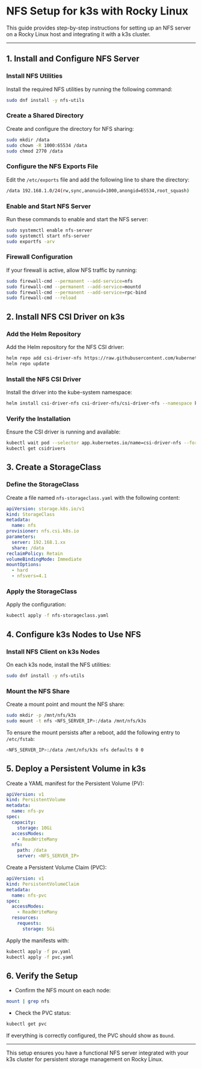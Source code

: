 # NFS Setup for k3s with Rocky Linux

This guide provides step-by-step instructions for setting up an NFS server on a Rocky Linux host and integrating it with a k3s cluster.

---

## 1. Install and Configure NFS Server

### Install NFS Utilities
Install the required NFS utilities by running the following command:

```bash
sudo dnf install -y nfs-utils
```

### Create a Shared Directory
Create and configure the directory for NFS sharing:

```bash
sudo mkdir /data
sudo chown -R 1000:65534 /data
sudo chmod 2770 /data
```

### Configure the NFS Exports File
Edit the `/etc/exports` file and add the following line to share the directory:

```bash
/data 192.168.1.0/24(rw,sync,anonuid=1000,anongid=65534,root_squash)
```

### Enable and Start NFS Server
Run these commands to enable and start the NFS server:

```bash
sudo systemctl enable nfs-server
sudo systemctl start nfs-server
sudo exportfs -arv
```

### Firewall Configuration
If your firewall is active, allow NFS traffic by running:

```bash
sudo firewall-cmd --permanent --add-service=nfs
sudo firewall-cmd --permanent --add-service=mountd
sudo firewall-cmd --permanent --add-service=rpc-bind
sudo firewall-cmd --reload
```

## 2. Install NFS CSI Driver on k3s

### Add the Helm Repository
Add the Helm repository for the NFS CSI driver:

```bash
helm repo add csi-driver-nfs https://raw.githubusercontent.com/kubernetes-csi/csi-driver-nfs/master/charts
helm repo update
```

### Install the NFS CSI Driver
Install the driver into the kube-system namespace:

```bash
helm install csi-driver-nfs csi-driver-nfs/csi-driver-nfs --namespace kube-system
```

### Verify the Installation
Ensure the CSI driver is running and available:

```bash
kubectl wait pod --selector app.kubernetes.io/name=csi-driver-nfs --for condition=ready --namespace kube-system
kubectl get csidrivers
```

## 3. Create a StorageClass

### Define the StorageClass
Create a file named `nfs-storageclass.yaml` with the following content:

```yaml
apiVersion: storage.k8s.io/v1
kind: StorageClass
metadata:
  name: nfs
provisioner: nfs.csi.k8s.io
parameters:
  server: 192.168.1.xx
  share: /data
reclaimPolicy: Retain
volumeBindingMode: Immediate
mountOptions:
  - hard
  - nfsvers=4.1
```

### Apply the StorageClass
Apply the configuration:

```bash
kubectl apply -f nfs-storageclass.yaml
```

## 4. Configure k3s Nodes to Use NFS

### Install NFS Client on k3s Nodes
On each k3s node, install the NFS utilities:

```bash
sudo dnf install -y nfs-utils
```

### Mount the NFS Share
Create a mount point and mount the NFS share:

```bash
sudo mkdir -p /mnt/nfs/k3s
sudo mount -t nfs <NFS_SERVER_IP>:/data /mnt/nfs/k3s
```

To ensure the mount persists after a reboot, add the following entry to `/etc/fstab`:

```bash
<NFS_SERVER_IP>:/data /mnt/nfs/k3s nfs defaults 0 0
```

## 5. Deploy a Persistent Volume in k3s

Create a YAML manifest for the Persistent Volume (PV):

```yaml
apiVersion: v1
kind: PersistentVolume
metadata:
  name: nfs-pv
spec:
  capacity:
    storage: 10Gi
  accessModes:
    - ReadWriteMany
  nfs:
    path: /data
    server: <NFS_SERVER_IP>
```

Create a Persistent Volume Claim (PVC):

```yaml
apiVersion: v1
kind: PersistentVolumeClaim
metadata:
  name: nfs-pvc
spec:
  accessModes:
    - ReadWriteMany
  resources:
    requests:
      storage: 5Gi
```

Apply the manifests with:

```bash
kubectl apply -f pv.yaml
kubectl apply -f pvc.yaml
```

## 6. Verify the Setup

- Confirm the NFS mount on each node:

```bash
mount | grep nfs
```

- Check the PVC status:

```bash
kubectl get pvc
```

If everything is correctly configured, the PVC should show as `Bound`.

---

This setup ensures you have a functional NFS server integrated with your k3s cluster for persistent storage management on Rocky Linux.

